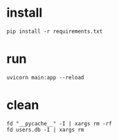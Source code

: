 # install

```
pip install -r requirements.txt
```

# run

```
uvicorn main:app --reload
```

# clean

```
fd "__pycache__" -I | xargs rm -rf
fd users.db -I | xargs rm
```
